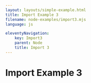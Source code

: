 ```yaml
---
layout: layouts/simple-example.html
title: Import Example 3
filename: node-examples/import3.mjs
language: js

eleventyNavigation:
    key: Import3
    parent: Node
    title: Import 3
---
```

# Import Example 3